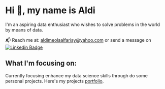 # Hi :wave:, my name is Aldi

I'm an aspiring data enthusiast who wishes to solve problems in the world by means of data.

:mailbox_with_mail: Reach me at: aldimeolaalfarisy@yahoo.com or send a message on [![Linkedin Badge](https://img.shields.io/badge/-LinkedIn-blue?style=flat&logo=Linkedin&logoColor=white)](https://www.linkedin.com/in/aldimeolaalfarisy/) 

## What I'm focusing on:

Currently focusing enhance my data science skills through do some personal projects. Here's my projects [portfolio](https://drive.google.com/file/d/1Mg3PBjnDcTjF3AYQsuCjdVcNfig_GNE4/view?usp=sharing).





<!---
aldimeolaalfarisy/aldimeolaalfarisy is a ✨ special ✨ repository because its `README.md` (this file) appears on your GitHub profile.
You can click the Preview link to take a look at your changes.
--->
